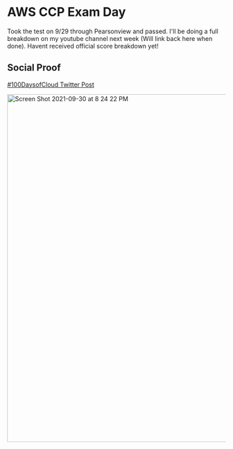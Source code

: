 # AWS CCP Exam Day

Took the test on 9/29 through Pearsonview and passed. I'll be doing a full breakdown on my youtube channel next week (Will link back here when done). Havent received official score breakdown yet!


## Social Proof

[#100DaysofCloud Twitter Post](https://twitter.com/JBizzle703/status/1443727293235486725?s=20)

<img width="803" alt="Screen Shot 2021-09-30 at 8 24 22 PM" src="https://user-images.githubusercontent.com/90277861/135547625-23eaa3a0-8a07-4207-8f06-f20e5da0c868.png">
